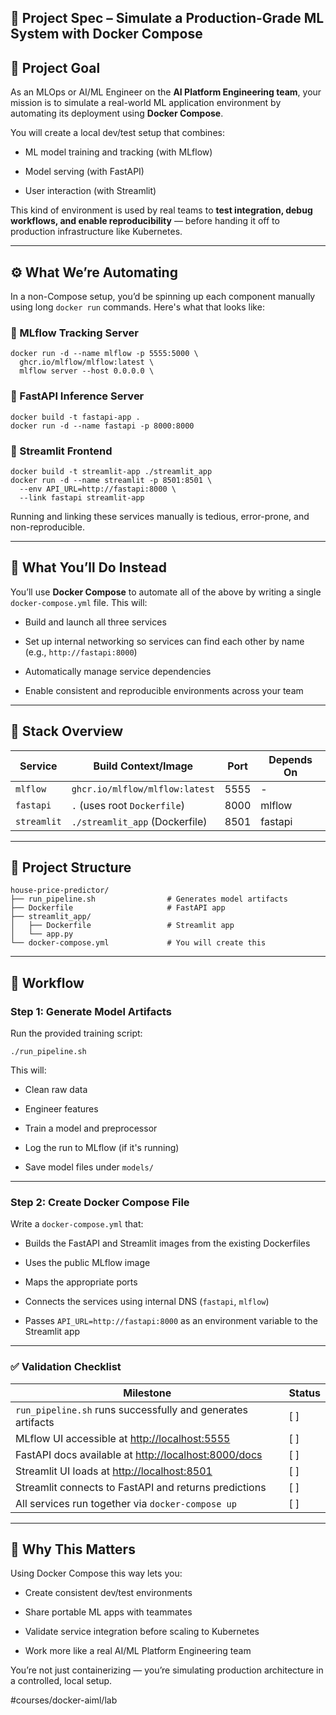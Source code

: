 ## 🧪 Project Spec – Simulate a Production-Grade ML System with Docker Compose

## 🎯 Project Goal

As an MLOps or AI/ML Engineer on the **AI Platform Engineering team**, your mission is to simulate a real-world ML application environment by automating its deployment using **Docker Compose**.

You will create a local dev/test setup that combines:

* ML model training and tracking (with MLflow)

* Model serving (with FastAPI)

* User interaction (with Streamlit)

This kind of environment is used by real teams to **test integration, debug workflows, and enable reproducibility** — before handing it off to production infrastructure like Kubernetes.

---

## ⚙️ What We’re Automating

In a non-Compose setup, you’d be spinning up each component manually using long `docker run` commands. Here's what that looks like:

### 🔹 MLflow Tracking Server

```
docker run -d --name mlflow -p 5555:5000 \
  ghcr.io/mlflow/mlflow:latest \
  mlflow server --host 0.0.0.0 \
```

### 🔹 FastAPI Inference Server

```
docker build -t fastapi-app .
docker run -d --name fastapi -p 8000:8000 
```

### 🔹 Streamlit Frontend

```
docker build -t streamlit-app ./streamlit_app
docker run -d --name streamlit -p 8501:8501 \
  --env API_URL=http://fastapi:8000 \
  --link fastapi streamlit-app
```

Running and linking these services manually is tedious, error-prone, and non-reproducible.

---

## 🐳 What You’ll Do Instead

You’ll use **Docker Compose** to automate all of the above by writing a single `docker-compose.yml` file. This will:

* Build and launch all three services

* Set up internal networking so services can find each other by name (e.g., `http://fastapi:8000`)

* Automatically manage service dependencies

* Enable consistent and reproducible environments across your team

---

## 🧱 Stack Overview

|  Service |  Build Context/Image |  Port |  Depends On |
|---|---|---|---|
|  `mlflow` |  `ghcr.io/mlflow/mlflow:latest` |  5555 |  - |  
|  `fastapi` |  `.` (uses root `Dockerfile`) |  8000 |  mlflow |  
|  `streamlit` |  `./streamlit_app` (Dockerfile) |  8501 |  fastapi |  
---

## 📂 Project Structure

```
house-price-predictor/
├── run_pipeline.sh                # Generates model artifacts
├── Dockerfile                     # FastAPI app
├── streamlit_app/
│   ├── Dockerfile                 # Streamlit app
│   └── app.py
└── docker-compose.yml             # You will create this
```

---

## 🔄 Workflow

### Step 1: Generate Model Artifacts

Run the provided training script:

```
./run_pipeline.sh
```

This will:

* Clean raw data

* Engineer features

* Train a model and preprocessor

* Log the run to MLflow (if it's running)

* Save model files under `models/`

---

### Step 2: Create Docker Compose File

Write a `docker-compose.yml` that:

* Builds the FastAPI and Streamlit images from the existing Dockerfiles

* Uses the public MLflow image

* Maps the appropriate ports

* Connects the services using internal DNS (`fastapi`, `mlflow`)

* Passes `API_URL=http://fastapi:8000` as an environment variable to the Streamlit app

---

### ✅ Validation Checklist

|  Milestone |  Status |
|---|---|
|  `run_pipeline.sh` runs successfully and generates artifacts |  [ ] |  
|  MLflow UI accessible at [http://localhost:5555](http://localhost:5555/) |  [ ] |  
|  FastAPI docs available at [http://localhost:8000/docs](http://localhost:8000/docs) |  [ ] |  
|  Streamlit UI loads at [http://localhost:8501](http://localhost:8501/) |  [ ] |  
|  Streamlit connects to FastAPI and returns predictions |  [ ] |
|  All services run together via `docker-compose up` |  [ ] |  
---

## 🚀 Why This Matters

Using Docker Compose this way lets you:

* Create consistent dev/test environments

* Share portable ML apps with teammates

* Validate service integration before scaling to Kubernetes

* Work more like a real AI/ML Platform Engineering team

You’re not just containerizing — you’re simulating production architecture in a controlled, local setup.

#courses/docker-aiml/lab
